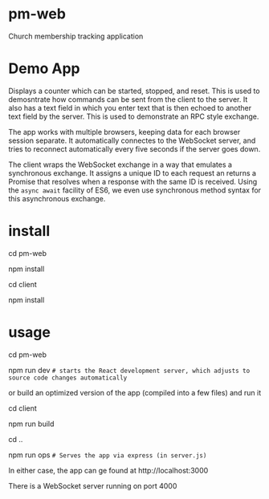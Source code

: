 # pm-web
Church membership tracking application

# Demo App
Displays a counter which can be started, stopped, and reset. This is used to demosntrate how commands can be sent from the client to the server. It also has a text field in which you enter text that is then echoed to another text field by the server. This is used to demonstrate an RPC style exchange.

The app works with multiple browsers, keeping data for each browser session separate. It automatically connectes to the WebSocket server, and tries to reconnect automatically every five seconds if the server goes down.

The client wraps the WebSocket exchange in a way that emulates a synchronous exchange. It assigns a unique ID to each request an returns a Promise that resolves when a response with the same ID is received. Using the `async await` facility of ES6, we even use synchronous method syntax for this asynchronous exchange.

# install
cd pm-web

npm install

cd client

npm install

# usage
cd pm-web

npm run dev `# starts the React development server, which adjusts to source code changes automatically`

or build an optimized version of the app (compiled into a few files) and run it

cd client

npm run build

cd ..

npm run ops `# Serves the app via express (in server.js)`


In either case, the app can ge found at http://localhost:3000

There is a WebSocket server running on port 4000
